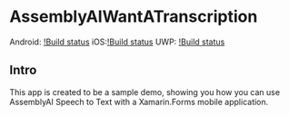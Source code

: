 # AssemblyAIWantATranscription

Android: [!Build status](https://build.appcenter.ms/v0.1/apps/4112d863-46a8-49e3-b406-e54106ab0f8a/branches/main/badge)
iOS:[!Build status](https://build.appcenter.ms/v0.1/apps/1ece840e-483d-41b3-a171-244506805d89/branches/main/badge)
UWP: [!Build status](https://build.appcenter.ms/v0.1/apps/9f19ad70-086c-4043-8641-44eb2cfeab21/branches/main/badge)

## Intro
 This app is created to be a sample demo, showing you how you can use AssemblyAI Speech to Text with a Xamarin.Forms mobile application.
